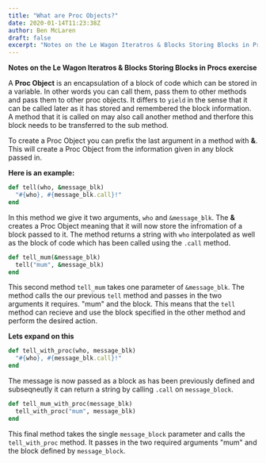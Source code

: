```yaml
---
title: "What are Proc Objects?"
date: 2020-01-14T11:23:38Z
author: Ben McLaren
draft: false
excerpt: "Notes on the Le Wagon Iteratros & Blocks Storing Blocks in Procs exercise"
---
```


**Notes on the Le Wagon Iteratros & Blocks Storing Blocks in Procs exercise**

A **Proc Object** is an encapsulation of a block of code which can be stored in a variable. In other words you can call them, pass them to other methods and pass them to other proc objects. It differs to `yield` in the sense that it can be called later as it has stored and remembered the block information. A method that it is called on may also call another method and therfore this block needs to be transferred to the sub method.

To create a Proc Object you can prefix the last argument in a method with **&**. This will create a Proc Object from the information given in any block passed in.

**Here is an example:**

```ruby
def tell(who, &message_blk)
  "#{who}, #{message_blk.call}!"
end
```

In this method we give it two arguments, `who` and `&message_blk`. The **&** creates a Proc Object meaning that it will now store the infromation of a block passed to it. The method returns a string with `who` interpolated as well as the block of code which has been called using the `.call` method.


```ruby
def tell_mum(&message_blk)
  tell("mum", &message_blk)
end
```

This second method `tell_mum` takes one parameter of `&message_blk`. The method calls the our previous `tell` method and passes in the two arguments it requires. "mum" and the block. This means that the `tell` method can recieve and use the block specified in the other method and perform the desired action.

**Lets expand on this**

```ruby
def tell_with_proc(who, message_blk)
  "#{who}, #{message_blk.call}!"
end
```
The message is now passed as a block as has been previously defined and subseqneutly it can return a string by calling `.call` on `message_block`.


```ruby
def tell_mum_with_proc(message_blk)
  tell_with_proc("mum", message_blk)
end
```
This final method takes the single `message_block` parameter and calls the `tell_with_proc` method. It passes in the two required arguments "mum" and the block defined by `message_block`.
